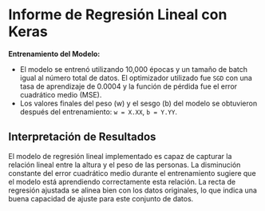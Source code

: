# Informe de Regresión Lineal con Keras

  **Entrenamiento del Modelo:**
   - El modelo se entrenó utilizando 10,000 épocas y un tamaño de batch igual al número total de datos. El optimizador utilizado fue `SGD` con una tasa de aprendizaje de 0.0004 y la función de pérdida fue el error cuadrático medio (MSE).
   - Los valores finales del peso (w) y el sesgo (b) del modelo se obtuvieron después del entrenamiento: `w = X.XX`, `b = Y.YY`.

## Interpretación de Resultados
El modelo de regresión lineal implementado es capaz de capturar la relación lineal entre la altura y el peso de las personas. La disminución constante del error cuadrático medio durante el entrenamiento sugiere que el modelo está aprendiendo correctamente esta relación. La recta de regresión ajustada se alinea bien con los datos originales, lo que indica una buena capacidad de ajuste para este conjunto de datos.

